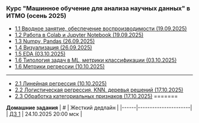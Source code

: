 ### Курс "Машинное обучение для анализа научных данных" в ИТМО (осень 2025)


- [1.1 Вводное занятие, обеспечение воспроизводимости (19.09.2025)](Lectures/Lecture%201)
- [1.2 Работа в Colab и Jupyter Notebook (19.09.2025)](Lectures/Lecture%202)
- [1.3 Numpy, Pandas (26.09.2025)](Lectures/Lecture%203)
- [1.4 Визуализация (26.09.2025)](Lectures/Lecture%204)
- [1.5 EDA (03.10.2025)](Lectures/Lecture%205)
- [1.6 Типология задач в ML, метрики классификации (03.10.2025)](Lectures/Lecture%206)
- [1.6 Метрики регрессии (10.10.2025)](Lectures/Lecture%207)
______
- [2.1 Линейная регрессия (10.10.2025)](Lectures/Lecture%208)
- [2.2 Логистическая регрессия, KNN, деревья решений (17.10.2025)](Lectures/Lecture%209)
- [2.3 Обработка категориальных признаков (17.10.2025)](Lectures/Lecture%2010)
=======

**Домашние задания**
| #    | Жесткий дедлайн      |
|------|----------------------|
| [ДЗ 1](HW/hw_1.md) | 24.10.2025 20:00 мск |
